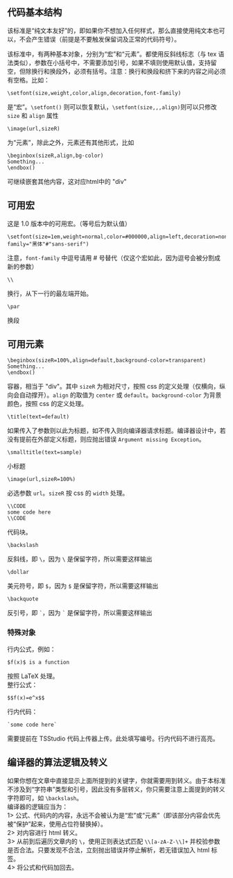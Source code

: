 ## 代码基本结构

该标准是“纯文本友好”的，即如果你不想加入任何样式，那么直接使用纯文本也可以，不会产生错误（前提是不要触发保留词及正常的代码符号）。

该标准中，有两种基本对象，分别为“宏”和“元素”。都使用反斜线标志（与 tex 语法类似），参数在小括号中，不需要添加引号，如果不填则使用默认值，支持留空，但除换行和换段外，必须有括号。注意：换行和换段和挤下来的内容之间必须有空格。比如：
```
\setfont(size,weight,color,align,decoration,font-family)
```
是“宏”。`\setfont()` 则可以恢复默认，`\setfont(size,,,align)`则可以只修改 `size` 和 `align` 属性
```
\image(url,sizeR)
```
为“元素”，除此之外，元素还有其他形式，比如
```
\beginbox(sizeR,align,bg-color)
Something...
\endbox()
```
可继续嵌套其他内容，这对应html中的 "div"

## 可用宏

这是 1.0 版本中的可用宏。（等号后为默认值）

```
\setfont(size=1em,weight=normal,color=#000000,align=left,decoration=none,font-family="黑体"#"sans-serif")
```
注意，`font-family` 中逗号请用 # 号替代（仅这个宏如此，因为逗号会被分割成新的参数）
```
\\
```
换行，从下一行的最左端开始。
```
\par
```
换段

## 可用元素

```
\beginbox(sizeR=100%,align=default,background-color=transparent)
Something...
\endbox()
```
容器，相当于 "div"。其中 `sizeR` 为相对尺寸，按照 css 的定义处理（仅横向，纵向会自动撑开）。`align` 的取值为 `center` 或 `default`。`background-color` 为背景颜色，按照 css 的定义处理。
```
\title(text=default)
```
如果传入了参数则以此为标题，如不传入则向编译器请求标题。编译器设计中，若没有提前在外部定义标题，则应抛出错误 `Argument missing Exception`。
```
\smalltitle(text=sample)
```
小标题
```
\image(url,sizeR=100%)
```
必选参数 `url`。`sizeR` 按 css 的 `width` 处理。

```
\\CODE
some code here
\\CODE
```
代码块。

```
\backslash
```
反斜线，即 `\`，因为 `\` 是保留字符，所以需要这样输出
```
\dollar
```
美元符号，即 `$`，因为 `$` 是保留字符，所以需要这样输出
```
\backquote
```
反引号，即 `` ` ``，因为 `` ` `` 是保留字符，所以需要这样输出
### 特殊对象
行内公式，例如：
```
$f(x)$ is a function
```
按照 LaTeX 处理。  
整行公式：
```
$$f(x)=e^x$$
```
行内代码：
```
`some code here`
```
需要提前在 TSStudio 代码上传器上传。此处填写编号。行内代码不进行高亮。

## 编译器的算法逻辑及转义
如果你想在文章中直接显示上面所提到的关键字，你就需要用到转义。由于本标准不涉及到“字符串”类型和引号，因此没有多层转义，你只需要注意上面提到的转义字符即可，如 `\backslash`。  
编译器的逻辑应当为：  
1> 公式、代码内的内容，永远不会被认为是“宏”或“元素”（即该部分内容会优先被“保护”起来，使用占位符替换掉）。  
2> 对内容进行 html 转义。   
3> 从前到后遍历文章内的 `\`，使用正则表达式匹配 `\\[a-zA-Z-\\]+` 并校验参数是否合法。只要发现不合法，立刻抛出错误并停止解析，若无错误加入 html 标签。  
4> 将公式和代码加回去。
